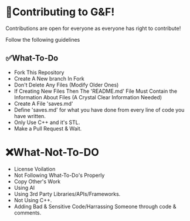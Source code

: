 # 🤝Contributing to G&F!
Contributions are open for everyone as everyone has right to contribute!

Follow the following guidelines
## ✅What-To-Do
 - Fork This Repository
 - Create A New branch In Fork
 - Don't Delete Any Files (Modify Older Ones)
 - If Creating New Files Then The 'README.md' File Must Contain the Information About Files (A Crystal Clear Information Needed)
 - Create A File 'saves.md'
 - Define 'saves.md' for what you have done from every line of code you have written.
 - Only Use C++ and it's STL.
 - Make a Pull Request & Wait.

# ❌What-Not-To-DO
 - License Voilation
 - Not Following What-To-Do's Properly
 - Copy Other's Work
 - Using AI
 - Using 3rd Party Libraries/APIs/Frameworks.
 - Not Using C++.
 - Adding Bad & Sensitive Code/Harrassing Someone through code & comments.